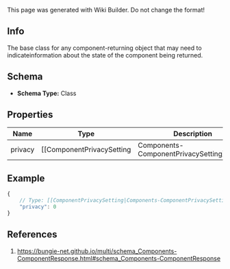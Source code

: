 <span class="wiki-builder">This page was generated with Wiki Builder. Do not change the format!</span>

## Info
The base class for any component-returning object that may need to indicateinformation about the state of the component being returned.

## Schema
* **Schema Type:** Class

## Properties
Name | Type | Description
---- | ---- | -----------
privacy | [[ComponentPrivacySetting|Components-ComponentPrivacySetting]]:Enum | 

## Example
```javascript
{
    // Type: [[ComponentPrivacySetting|Components-ComponentPrivacySetting]]:Enum
    "privacy": 0
}

```

## References
1. https://bungie-net.github.io/multi/schema_Components-ComponentResponse.html#schema_Components-ComponentResponse
